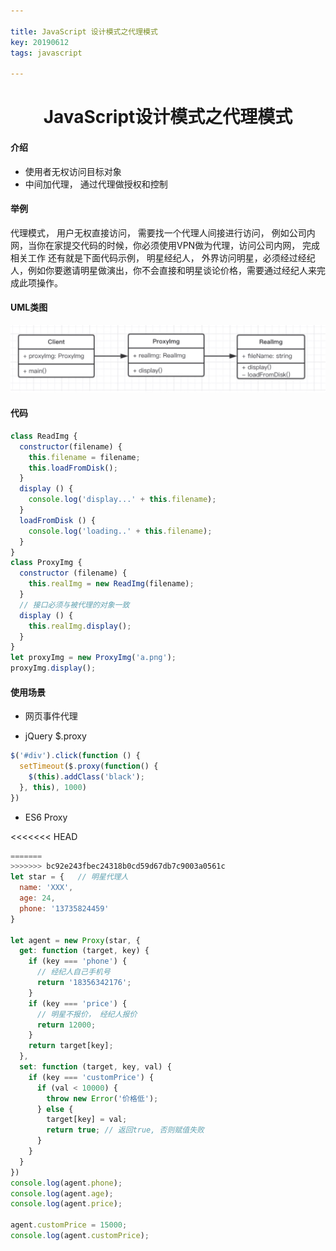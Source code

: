 ```yaml
---

title: JavaScript 设计模式之代理模式
key: 20190612
tags: javascript

---
```


<center><h1>JavaScript设计模式之代理模式</h1></center>

#### 介绍
- 使用者无权访问目标对象
- 中间加代理， 通过代理做授权和控制
#### 举例
代理模式， 用户无权直接访问， 需要找一个代理人间接进行访问， 例如公司内网，当你在家提交代码的时候，你必须使用VPN做为代理，访问公司内网， 完成相关工作
还有就是下面代码示例， 明星经纪人， 外界访问明星，必须经过经纪人，例如你要邀请明星做演出，你不会直接和明星谈论价格，需要通过经纪人来完成此项操作。

#### UML类图
![代理模式UML类图](https://raw.githubusercontent.com/lele3/markDownImages/master/images/%E8%AE%BE%E8%AE%A1%E6%A8%A1%E5%BC%8F/%E4%BB%A3%E7%90%86%E6%A8%A1%E5%BC%8FUML%E7%B1%BB%E5%9B%BE.jpg)
#### 代码
```javascript
class ReadImg {
  constructor(filename) {
    this.filename = filename;
    this.loadFromDisk();
  }
  display () {
    console.log('display...' + this.filename);
  }
  loadFromDisk () {
    console.log('loading..' + this.filename);
  }
}
class ProxyImg {
  constructor (filename) {
    this.realImg = new ReadImg(filename);
  }
  // 接口必须与被代理的对象一致
  display () {
    this.realImg.display();
  }
}
let proxyImg = new ProxyImg('a.png');
proxyImg.display();
```
#### 使用场景
- 网页事件代理

- jQuery $.proxy
```javascript
$('#div').click(function () {
  setTimeout($.proxy(function() {
    $(this).addClass('black');
  }, this), 1000)
})
```

- ES6 Proxy

<<<<<<< HEAD
```javascript
=======
>>>>>>> bc92e243fbec24318b0cd59d67db7c9003a0561c
let star = {   // 明星代理人
  name: 'XXX',
  age: 24,
  phone: '13735824459'
}

let agent = new Proxy(star, {
  get: function (target, key) {
    if (key === 'phone') {
      // 经纪人自己手机号
      return '18356342176';
    }
    if (key === 'price') {
      // 明星不报价， 经纪人报价
      return 12000;
    }
    return target[key];
  },
  set: function (target, key, val) {
    if (key === 'customPrice') {
      if (val < 10000) {
        throw new Error('价格低');
      } else {
        target[key] = val;
        return true; // 返回true, 否则赋值失败
      }
    }
  }
})
console.log(agent.phone);
console.log(agent.age);
console.log(agent.price);

agent.customPrice = 15000;
console.log(agent.customPrice);
```
